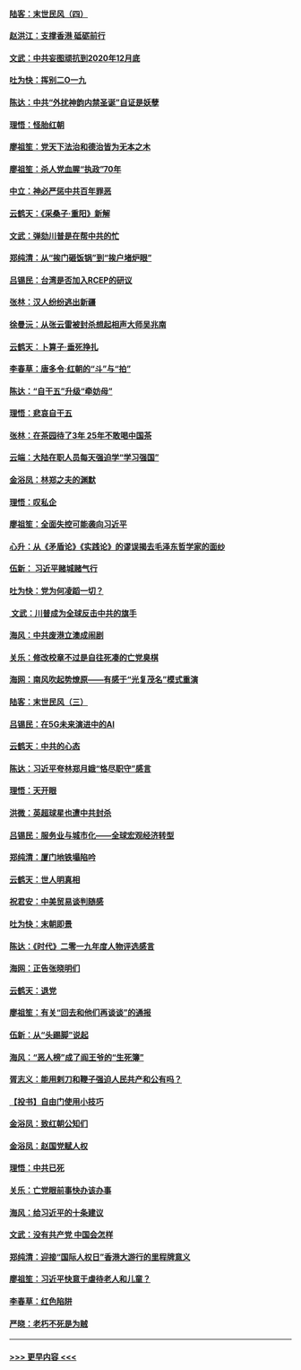 #### [陆客：末世民风（四）](../pages/nsc993/n11749203.md?t=12280401) 
#### [赵洪江：支撑香港 砥砺前行](../pages/nsc993/n11748482.md?t=12280401) 
#### [文武：中共妄图顽抗到2020年12月底](../pages/nsc993/n11748446.md?t=12280401) 
#### [吐为快：挥别二O一九](../pages/nsc993/n11748411.md?t=12280401) 
#### [陈达：中共“外扰神韵内禁圣诞”自证是妖孽](../pages/nsc993/n11748226.md?t=12280401) 
#### [理悟：怪胎红朝](../pages/nsc993/n11748206.md?t=12280401) 
#### [廖祖笙：党天下法治和德治皆为无本之木](../pages/nsc993/n11748135.md?t=12280401) 
#### [廖祖笙：杀人党血腥“执政”70年](../pages/nsc993/n11745144.md?t=12280401) 
#### [中立：神必严惩中共百年罪恶](../pages/nsc993/n11744970.md?t=12280401) 
#### [云鹤天：《采桑子‧重阳》新解](../pages/nsc993/n11744948.md?t=12280401) 
#### [文武：弹劾川普是在帮中共的忙](../pages/nsc993/n11744758.md?t=12280401) 
#### [郑纯清：从“挨门砸饭锅”到“挨户堵炉眼”](../pages/nsc993/n11744745.md?t=12280401) 
#### [吕锡民：台湾是否加入RCEP的研议](../pages/nsc993/n11744701.md?t=12280401) 
#### [张林：汉人纷纷逃出新疆](../pages/nsc993/n11743530.md?t=12280401) 
#### [徐曼沅：从张云雷被封杀想起相声大师吴兆南](../pages/nsc993/n11741816.md?t=12280401) 
#### [云鹤天：卜算子‧垂死挣扎](../pages/nsc993/n11739956.md?t=12280401) 
#### [李春草：唐多令‧红朝的“斗”与“拍”](../pages/nsc993/n11739830.md?t=12280401) 
#### [陈达：“自干五”升级“牵妨母”](../pages/nsc993/n11739724.md?t=12280401) 
#### [理悟：悲哀自干五](../pages/nsc993/n11739547.md?t=12280401) 
#### [张林：在茶园待了3年 25年不敢喝中国茶](../pages/nsc993/n11739240.md?t=12280401) 
#### [云端：大陆在职人员每天强迫学“学习强国”](../pages/nsc993/n11738735.md?t=12280401) 
#### [金浴凤：林郑之夫的渊默](../pages/nsc993/n11737735.md?t=12280401) 
#### [理悟：叹私企](../pages/nsc993/n11737715.md?t=12280401) 
#### [廖祖笙：全面失控可能袭向习近平](../pages/nsc993/n11737704.md?t=12280401) 
#### [心升：从《矛盾论》《实践论》的谬误揭去毛泽东哲学家的面纱](../pages/nsc993/n11736962.md?t=12280401) 
#### [伍新： 习近平赌城赌气行](../pages/nsc993/n11736929.md?t=12280401) 
#### [吐为快：党为何凌蹈一切？](../pages/nsc993/n11736915.md?t=12280401) 
#### [ 文武：川普成为全球反击中共的旗手](../pages/nsc993/n11736882.md?t=12280401) 
#### [海风：中共废港立澳成闹剧](../pages/nsc993/n11735857.md?t=12280401) 
#### [关乐：修改校章不过是自往死凑的亡党臭棋](../pages/nsc993/n11735097.md?t=12280401) 
#### [海网：南风吹起势燎原——有感于“光复茂名”模式重演](../pages/nsc993/n11732308.md?t=12280401) 
#### [陆客：末世民风（三）](../pages/nsc993/n11732211.md?t=12280401) 
#### [吕锡民：在5G未来演进中的AI](../pages/nsc993/n11730010.md?t=12280401) 
#### [云鹤天：中共的心态](../pages/nsc993/n11729906.md?t=12280401) 
#### [陈达：习近平夸林郑月娥“恪尽职守”感言](../pages/nsc993/n11729881.md?t=12280401) 
#### [理悟：天开眼](../pages/nsc993/n11729699.md?t=12280401) 
#### [洪微：英超球星也遭中共封杀](../pages/nsc993/n11727243.md?t=12280401) 
#### [吕锡民：服务业与城市化——全球宏观经济转型](../pages/nsc993/n11725845.md?t=12280401) 
#### [郑纯清：厦门地铁塌陷吟](../pages/nsc993/n11725813.md?t=12280401) 
#### [云鹤天：世人明真相](../pages/nsc993/n11725621.md?t=12280401) 
#### [祝君安：中美贸易谈判随感](../pages/nsc993/n11725609.md?t=12280401) 
#### [吐为快：末朝即景](../pages/nsc993/n11723365.md?t=12280401) 
#### [陈达：《时代》二零一九年度人物评选感言](../pages/nsc993/n11723337.md?t=12280401) 
#### [海网：正告张晓明们](../pages/nsc993/n11723228.md?t=12280401) 
#### [云鹤天：退党](../pages/nsc993/n11723056.md?t=12280401) 
#### [廖祖笙：有关“回去和他们再谈谈”的通报](../pages/nsc993/n11722442.md?t=12280401) 
#### [伍新：从“头踢脚”说起](../pages/nsc993/n11722429.md?t=12280401) 
#### [海风：“恶人榜”成了阎王爷的“生死簿”](../pages/nsc993/n11722272.md?t=12280401) 
#### [胥志义：能用剌刀和鞭子强迫人民共产和公有吗？](../pages/nsc993/n11720569.md?t=12280401) 
#### [【投书】自由门使用小技巧](../pages/nsc993/n11720180.md?t=12280401) 
#### [金浴凤：致红朝公知们](../pages/nsc993/n11720563.md?t=12280401) 
#### [金浴凤：赵国党赋人权](../pages/nsc993/n11720533.md?t=12280401) 
#### [理悟：中共已死](../pages/nsc993/n11720233.md?t=12280401) 
#### [关乐：亡党眼前事快办该办事](../pages/nsc993/n11719160.md?t=12280401) 
#### [海风：给习近平的十条建议](../pages/nsc993/n11717616.md?t=12280401) 
#### [文武：没有共产党 中国会怎样](../pages/nsc993/n11717584.md?t=12280401) 
#### [郑纯清：迎接“国际人权日”香港大游行的里程牌意义](../pages/nsc993/n11717417.md?t=12280401) 
#### [廖祖笙：习近平快意于虐待老人和儿童？](../pages/nsc993/n11715313.md?t=12280401) 
#### [李春草：红色陷阱](../pages/nsc993/n11715029.md?t=12280401) 
#### [严晓：老朽不死是为贼](../pages/nsc993/n11712910.md?t=12280401) 

----
#### [ >>> 更早内容 <<< ](../indexes/nsc993-earlier.md)
